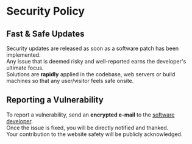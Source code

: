# Security Policy

## Fast & Safe Updates

Security updates are released as soon as a software patch has been implemented.  
Any issue that is deemed risky and well-reported earns the developer's ultimate focus.   
Solutions are __rapidly__ applied in the codebase, web servers or build machines so that any user/visitor feels safe onsite.

## Reporting a Vulnerability

To report a vulnerability, send an __encrypted e-mail__ to the [software developer](https://daqhris.com/contact/).   
Once the issue is fixed, you will be directly notified and thanked.    
Your contribution to the website safety will be publicly acknowledged.  
